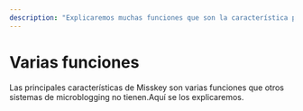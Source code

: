 ```yaml
---
description: "Explicaremos muchas funciones que son la característica principal de Misskey."
---
```


# Varias funciones

Las principales características de Misskey son varias funciones que otros sistemas de microblogging no tienen.Aquí se los explicaremos.

<MkIndex :sort="(a, b) => b.name - a.name"></MkIndex>
